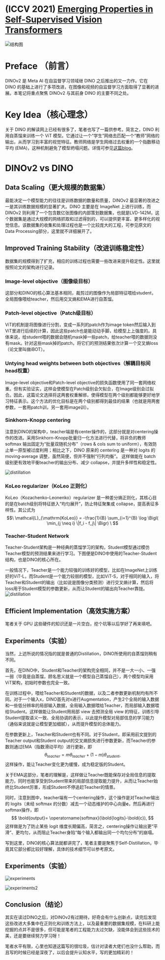 # (ICCV 2021) [Emerging Properties in Self-Supervised Vision Transformers](https://arxiv.org/abs/2104.14294)
![结构图](images/2025-07-17-DINOv2%20Learning%20Robust%20Visual%20Features%20without%20Supervision/main.png)
# Preface （前言）
DINOv2 是 Meta AI 在自监督学习领域继 DINO 之后推出的又一力作。它在 DINO 的基础上进行了多项改进，在图像和视频的自监督学习方面取得了显著的进展。本笔记将重点聚焦 DINOv2 与其前身 DINO 的主要不同之处。

# Key Idea（核心理念）
关于 DINO 的解读网上已经有很多了，笔者也写了一篇供参考。简言之，DINO 利用自蒸馏来训练一个 ViT 模型。它通过让一个“学生”网络去匹配一个“教师”网络的输出，从而学习到丰富的视觉特征。教师网络是学生网络过去权重的一个指数移动平均 (EMA)，这种机制避免了模型坍塌问题。详情可参见[这篇blog](https://zhuanlan.zhihu.com/p/1928953077152592104)。

# DINOv2 vs DINO
## Data Scaling（更大规模的数据集）
最能决定一个模型能力的往往是训练数据的数量和质量，DINOv2 最显著的改进之一是其训练数据规模的显著扩大。DINO 主要是在 ImageNet 上进行训练，而 DINOv2 则利用了一个包含数亿张图像的内部策划数据集，也就是LVD-142M，这个数据集是通过大规模的网络抓取和过滤得到的，可以提供更丰富、更多样化的视觉信息。该数据集的收集和处理过程也是一个比较庞大的工程，可参见原文的Data Processing部分，这里就不详细展开了。

## Improved Training Stability（改进训练稳定性）
数据集的规模得到了扩充，相应的训练过程也需要一些改进来提升稳定性。这里就按照论文的架构进行记录。
### Image-level objective（图像级目标）
这部分和DINO的核心算法基本相同，裁剪过的图像作为局部特征喂给student，全局图像喂给teacher，然后用交叉熵和EMA进行自蒸馏。

### Patch-level objective（Patch级目标）
ViT的机制是将图像进行分割，变成一系列的patch作为image token然后输入到ViT里进行后续的计算，因此这些patch也是能动动手脚，给模型上上强度的。具体来说，给student喂的数据会随机mask掉一些patch，给teacher喂的数据则没有mask。针对这些mask掉的patch，将它们的预测结果依次计算一个交叉熵loss（论文里叫做iBOT）。

### Untying head weights between both objectives（解耦目标间head权重）

Image-level objective和Patch-level objective的损失函数使用了同一套网络权重。但有实验证实，这样会使模型在Patch级别会欠拟合，在Image级别会过拟合。因此，这篇论文选择将这两套权重解绑，使得模型在两个级别都能够更好地学习特征表示。这个方法的优化目标是在两个级别都得到最佳的结果（也就是用两套参数，一套用patch训，另一套用image训）。

### Sinkhorn-Knopp centering
注意到DINO的架构中，teacher端是有center操作的，这部分就是对centering操作的改进。采用Sinkhorn-Knopp批量归一化方法进行代替，将非负的教师 softmax 输出固定为“批量双随机分布”（rows & cols sum to uniform），有效防止单一原型被过度利用；相比之下，DINO 原来的 centering 是一种对 logits 的 moving‑average 调整，虽然简便，但并不强制“行列均衡”。
这样做能在 batch 级别更有效地平衡teacher的输出分布、减少 collapse，并提升多样性和稳定性。

![distillation](images/2025-07-17-DINOv2%20Learning%20Robust%20Visual%20Features%20without%20Supervision/distillation.png)


### KoLeo regularizer（KoLeo 正则化）
KoLeo（Kozachenko–Leonenko）regularizer 是一种差分熵正则化，其核心目的是在batch级别将特征嵌入“均匀展开”，防止特征聚集或 collapse，提高表征多样性。其公式为
$$\
\mathcal{L}_{\mathrm{KoLeo}}
= -\frac{1}{B} \sum_{i=1}^{B} \log \Bigl( \min_{j \neq i} \|f_i - f_j\| \Bigr)
\
$$

### Teacher-Student Network
Teacher-Student架构是一种经典的蒸馏学习的架构，Student模型通过模仿Teacher模型的预测结果来进行学习。下图便是DINO中使用的Teacher-Student结构，也是DINO的核心所在。

一般情况下，Teacher是一个能力较强的训练好的模型，比如在ImageNet上训练好的ViT-L，而Student是一个能力较弱的模型，比如ViT-S，对于相同的输入，将Teacher和Student的输出（比如说是图像分类预测）进行交叉熵计算，然后将loss用于Student模型的参数更新，从而让Student的输出向Teacher靠拢。
![distillation](images/2025-07-16-Emerging%20Properties%20in%20Self-Supervised%20Vision%20Transformers/distillation.png)

## Efficient Implementation（高效实施方案）
笔者关于 GPU 这些硬件的知识还是一片空白，挖个坑等以后学好了再来填吧。

## Experiments（实验）
当然，上述所说的情况指的就是普通的Distillation，DINO所使用的自蒸馏则稍有不同。

首先，在DINO中，Student和Teacher的架构完全相同，并不是一大一小、一强一弱（毕竟是自蒸馏，顾名思义就是一个模型自己蒸馏自己），两个模型均采用ViT架构，初始时参数也完全一致。

在训练过程中，喂给Teacher和Student的数据，以及二者参数更新机制均有所不同。对于一个输入x，DINO首先对x进行Augmentation，产生2个全局的输入数据和一些低分辨率的局部输入数据，全局输入数据喂给Teacher，而局部输入数据喂给Student。这样做能让Student用局部 view 去预测全局 view 的特征，训练引导Student提取语义一致、全局协调的表示，以此提升模型对局部信息的学习能力（通俗来说就是让模型更加细腻），从而提升模型的总体能力。

在参数更新上，Teacher和Student也有不同。对于Student，即采用前文提到的Teacher output和Student output的交叉熵损失进行参数更新，而Teacher的参数则通过EMA（指数滑动平均）进行更新，即
$$
\theta_{teacher} = m\theta_{teacher}+(1-m)\theta_{student},
$$
这样操作，能让Teacher变化更为缓慢，成为稳定版的Student。

关于EMA这部分，笔者的理解是，这样做让Teacher既能保存对全局信息的提取能力，同时也能享受到Student带来的局部信息提取能力提升，从而让Teacher始终比Student厉害，形成Student不停追赶Teacher的情景。

同时，注意到图中，teacher端有一个centering操作，这个操作是对Teacher输出的 logits（未经 softmax 的分数）减去一个动态维护的中心向量**c**，然后再进行softmax操作，即
$$
\bold{output}= \operatorname{softmax}(\bold{logits}-\bold{c}),
$$
这样做是为了防止某些 logit 维度长期偏高，简言之，centering操作让输出更“平滑”、更均匀，从而阻止Teacher身陷“每个输入都输出同一个均匀分布”的崩塌。

写到这里，DINO的核心算法就都讲完了，笔者主要是聚焦于Self-Distillation，毕竟其它部分都比较好理解，具体的技术细节可以参考原文。

## Experiments（实验）
![experiments](images/2025-07-17-DINOv2%20Learning%20Robust%20Visual%20Features%20without%20Supervision/experiments1.png)

![experiments2](images/2025-07-17-DINOv2%20Learning%20Robust%20Visual%20Features%20without%20Supervision/experiments2.png)
## Conclusion（结论）
其实在读过DINO之后，对DINOv2有过期待，好奇会有什么创新点，读完后发现这些改进大多集中在正则化和训练方法上，以及最重要的数据集规模，在科研上能挖掘的点并不是很多，但可能是笔者的工程能力太过欠缺，没能体会到这些技术的美，还是要继续努力学习呀！

笔者水平有限，心里也知道这篇写的很垃圾，估计对读者大佬们也没什么帮助，而且写的时候已经是深夜了，以后会提升认知水平，写的更加精彩的！
